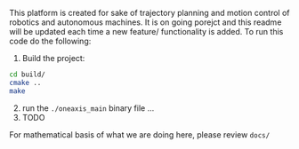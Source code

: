 
This platform is created for sake of trajectory planning and motion control of robotics and autonomous machines. It is on going porejct and this readme will be 
updated each time a new feature/ functionality is added.
To run this code do the following:
1. Build the project:
```bash
cd build/
cmake ..
make
```
2. run the `./oneaxis_main` binary file ...
3. TODO  

For mathematical basis of what we are doing here, please review `docs/`

